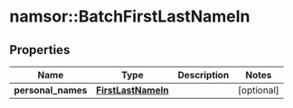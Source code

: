 # namsor::BatchFirstLastNameIn

## Properties
Name | Type | Description | Notes
------------ | ------------- | ------------- | -------------
**personal_names** | [**FirstLastNameIn**](FirstLastNameIn.md) |  | [optional] 


